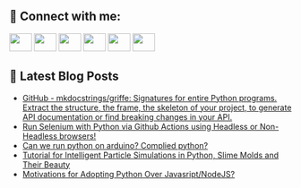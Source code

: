 ## 🔎 Connect with me:
[<img height="32" width="40" src="https://cdn.jsdelivr.net/npm/simple-icons@v5/icons/telegram.svg" />](https://t.me/bullbesh)
[<img height="32" width="40" src="https://cdn.jsdelivr.net/npm/simple-icons@v5/icons/vk.svg" />](https://vk.com/bullbesh)
[<img height="32" width="40" src="https://cdn.jsdelivr.net/npm/simple-icons@v5/icons/twitter.svg" />](https://twitter.com/bullbesh1)
[<img height="32" width="40" src="https://cdn.jsdelivr.net/npm/simple-icons@v5/icons/instagram.svg" />](https://www.instagram.com/bullbesh)
[<img height="32" width="40" src="https://cdn.jsdelivr.net/npm/simple-icons@v5/icons/reddit.svg" />](https://www.reddit.com/user/bullbesh)
[<img height="32" width="40" src="https://cdn.jsdelivr.net/npm/simple-icons@v5/icons/youtube.svg" />](https://www.youtube.com/channel/UCtfjRs6uzgq5mfm8S06WTcg)

## 📕 Latest Blog Posts
<!-- BLOG-POST-LIST:START -->
- [GitHub - mkdocstrings/griffe: Signatures for entire Python programs. Extract the structure, the frame, the skeleton of your project, to generate API documentation or find breaking changes in your API.](https://www.reddit.com/r/Python/comments/v32n49/github_mkdocstringsgriffe_signatures_for_entire/)
- [Run Selenium with Python via Github Actions using Headless or Non-Headless browsers!](https://www.reddit.com/r/Python/comments/v31p68/run_selenium_with_python_via_github_actions_using/)
- [Can we run python on arduino? Complied python?](https://www.reddit.com/r/Python/comments/v30i63/can_we_run_python_on_arduino_complied_python/)
- [Tutorial for Intelligent Particle Simulations in Python, Slime Molds and Their Beauty](https://www.reddit.com/r/Python/comments/v2z5jn/tutorial_for_intelligent_particle_simulations_in/)
- [Motivations for Adopting Python Over Javasript/NodeJS?](https://www.reddit.com/r/Python/comments/v2xbvw/motivations_for_adopting_python_over/)
<!-- BLOG-POST-LIST:END -->
